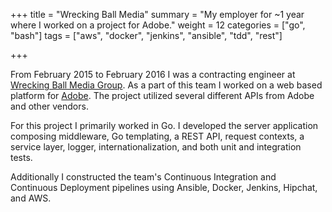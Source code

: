 +++
title = "Wrecking Ball Media"
summary = "My employer for ~1 year where I worked on a project for Adobe."
weight = 12
categories = ["go", "bash"]
tags = ["aws", "docker", "jenkins", "ansible", "tdd", "rest"]

+++

From February 2015 to February 2016 I was a contracting engineer at [Wrecking
Ball Media Group][wbm]. As a part of this team I worked on a web based
platform for [Adobe][adobe]. The project utilized several different APIs from
Adobe and other vendors.

For this project I primarily worked in Go. I developed the server application
composing middleware, Go templating, a REST API, request contexts, a service
layer, logger, internationalization, and both unit and integration tests.

Additionally I constructed the team's Continuous Integration and Continuous
Deployment pipelines using Ansible, Docker, Jenkins, Hipchat, and AWS.

[wbm]: http://wreckingballmedia.com/
[adobe]: http://www.adobe.com/
